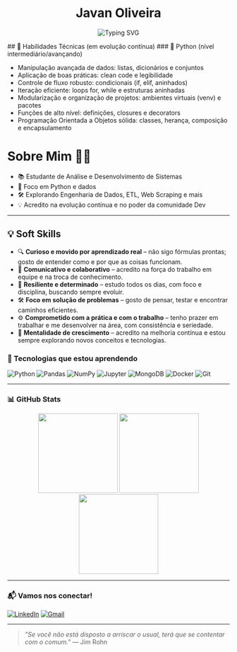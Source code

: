 <h1 align="center">Javan Oliveira</h1>

<p align="center">
  <img src="https://readme-typing-svg.demolab.com?font=Fira+Code&pause=1000&color=00FFB0&center=true&vCenter=true&width=435&lines=Python+%26+Data+Enthusiast;Code.+Debug.+Repeat.;Systems+Analysis+%26+Dev+Student;Iniciando+na+carreira+de+Tecnologia" alt="Typing SVG" />
</p>
## 🧠 Habilidades Técnicas (em evolução contínua)
### 🐍 Python (nível intermediário/avançando)

- Manipulação avançada de dados: listas, dicionários e conjuntos  
- Aplicação de boas práticas: clean code e legibilidade  
- Controle de fluxo robusto: condicionais (if, elif, aninhados)  
- Iteração eficiente: loops for, while e estruturas aninhadas  
- Modularização e organização de projetos: ambientes virtuais (venv) e pacotes  
- Funções de alto nível: definições, closures e decorators  
- Programação Orientada a Objetos sólida: classes, herança, composição e encapsulamento  

# Sobre Mim 👨‍💻

- 📚 Estudante de Análise e Desenvolvimento de Sistemas  
- 🐍 Foco em Python e dados  
- 🛠️ Explorando Engenharia de Dados, ETL, Web Scraping e mais  
- 💡 Acredito na evolução contínua e no poder da comunidade Dev

---

## 💡 Soft Skills

- 🔍 **Curioso e movido por aprendizado real** – não sigo fórmulas prontas; gosto de entender como e por que as coisas funcionam.  
- 💬 **Comunicativo e colaborativo** – acredito na força do trabalho em equipe e na troca de conhecimento.  
- 🔄 **Resiliente e determinado** – estudo todos os dias, com foco e disciplina, buscando sempre evoluir.  
- 🛠️ **Foco em solução de problemas** – gosto de pensar, testar e encontrar caminhos eficientes.  
- ⚙️ **Comprometido com a prática e com o trabalho** – tenho prazer em trabalhar e me desenvolver na área, com consistência e seriedade.  
- 🚀 **Mentalidade de crescimento** – acredito na melhoria contínua e estou sempre explorando novos conceitos e tecnologias.


### 🧰 Tecnologias que estou aprendendo

![Python](https://img.shields.io/badge/Python-3776AB?style=for-the-badge&logo=python&logoColor=white)
![Pandas](https://img.shields.io/badge/Pandas-150458?style=for-the-badge&logo=pandas&logoColor=white)
![NumPy](https://img.shields.io/badge/NumPy-013243?style=for-the-badge&logo=numpy&logoColor=white)
![Jupyter](https://img.shields.io/badge/Jupyter-F37626?style=for-the-badge&logo=jupyter&logoColor=white)
![MongoDB](https://img.shields.io/badge/MongoDB-4EA94B?style=for-the-badge&logo=mongodb&logoColor=white)
![Docker](https://img.shields.io/badge/Docker-2496ED?style=for-the-badge&logo=docker&logoColor=white)
![Git](https://img.shields.io/badge/Git-F05032?style=for-the-badge&logo=git&logoColor=white)

---

### 📊 GitHub Stats

<p align="center">
  <img height="180em" src="https://github-readme-stats.vercel.app/api?username=JavanRosario&show_icons=true&theme=tokyonight" />
  <img height="180em" src="https://github-readme-stats.vercel.app/api/top-langs/?username=JavanRosario&layout=compact&theme=tokyonight" />
  <img height="180em" src="https://github-readme-streak-stats.herokuapp.com/?user=JavanRosario&theme=tokyonight" />
</p>

---

### 📬 Vamos nos conectar!

[![LinkedIn](https://img.shields.io/badge/LinkedIn-blue?style=for-the-badge&logo=linkedin)](https://www.linkedin.com/in/javan-oliveira-269050358)
[![Gmail](https://img.shields.io/badge/Gmail-D14836?style=for-the-badge&logo=gmail&logoColor=white)](mailto:oliveiraajavan@hotmail.com)

---

> _"Se você não está disposto a arriscar o usual, terá que se contentar com o comum."_ — Jim Rohn


